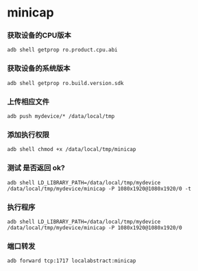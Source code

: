 # minicap
### 获取设备的CPU版本
```
adb shell getprop ro.product.cpu.abi
```
### 获取设备的系统版本
```
adb shell getprop ro.build.version.sdk
```
### 上传相应文件
```
adb push mydevice/* /data/local/tmp
```
### 添加执行权限
```
adb shell chmod +x /data/local/tmp/minicap
```
### 测试 是否返回 ok?
```
adb shell LD_LIBRARY_PATH=/data/local/tmp/mydevice /data/local/tmp/mydevice/minicap -P 1080x1920@1080x1920/0 -t
```
### 执行程序
```
adb shell LD_LIBRARY_PATH=/data/local/tmp/mydevice /data/local/tmp/mydevice/minicap -P 1080x1920@1080x1920/0
```
### 端口转发
```
adb forward tcp:1717 localabstract:minicap
```
